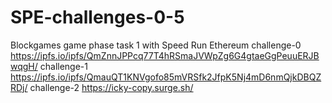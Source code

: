 # SPE-challenges-0-5
Blockgames game phase task 1 with Speed Run Ethereum
    challenge-0 https://ipfs.io/ipfs/QmZnnJPPcq77T4hRSmaJVWpZg6G4gtaeGgPeuuERJBwqgH/
   challenge-1 https://ipfs.io/ipfs/QmauQT1KNVgofo85mVRSfk2JfpK5Nj4mD6nmQjkDBQZRDj/
    challenge-2 https://icky-copy.surge.sh/
